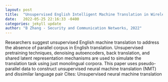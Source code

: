 ```yaml
---
layout: post
title:  "Unsupervised English Intelligent Machine Translation in Wireless Network Environment"
date:   2022-05-25 22:16:33 -0400
categories: jekyll update
author: "B Zhang - Security and Communication Networks, 2022"
---
```

Researchers suggest unsupervised English machine translation to address the absence of parallel corpus in English translation. Unsupervised pretraining techniques, denoising autoencoders, back translation, and shared latent representation mechanisms are used to simulate the translation task using just monolingual corpora. This paper uses pseudo-parallel data to construct unsupervised neural machine translation (NMT) and dissimilar language pair  Cites: Unsupervised neural machine translation
